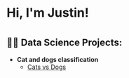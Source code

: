 <h1>Hi, I'm Justin! <h1>

<h2>👨‍💻 Data Science Projects:</h2>

- <b>Cat and dogs classification </b>
  - [Cats vs Dogs](https://github.com/blacckbeard4/CatsnDogs/tree/main)
